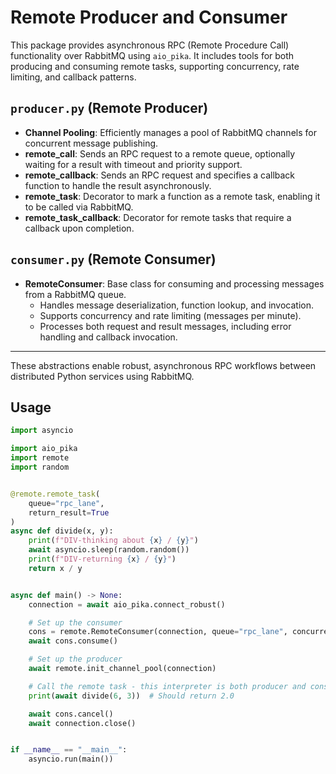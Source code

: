 # Remote Producer and Consumer

This package provides asynchronous RPC (Remote Procedure Call) functionality over RabbitMQ using `aio_pika`. It includes
tools for both producing and consuming remote tasks, supporting concurrency, rate limiting, and callback patterns.

## `producer.py` (Remote Producer)

- **Channel Pooling**: Efficiently manages a pool of RabbitMQ channels for concurrent message publishing.
- **remote_call**: Sends an RPC request to a remote queue, optionally waiting for a result with timeout and priority
  support.
- **remote_callback**: Sends an RPC request and specifies a callback function to handle the result asynchronously.
- **remote_task**: Decorator to mark a function as a remote task, enabling it to be called via RabbitMQ.
- **remote_task_callback**: Decorator for remote tasks that require a callback upon completion.

## `consumer.py` (Remote Consumer)

- **RemoteConsumer**: Base class for consuming and processing messages from a RabbitMQ queue.
    - Handles message deserialization, function lookup, and invocation.
    - Supports concurrency and rate limiting (messages per minute).
    - Processes both request and result messages, including error handling and callback invocation.

---

These abstractions enable robust, asynchronous RPC workflows between distributed Python services using RabbitMQ.

## Usage

```python
import asyncio

import aio_pika
import remote
import random


@remote.remote_task(
    queue="rpc_lane",
    return_result=True
)
async def divide(x, y):
    print(f"DIV-thinking about {x} / {y}")
    await asyncio.sleep(random.random())
    print(f"DIV-returning {x} / {y}")
    return x / y


async def main() -> None:
    connection = await aio_pika.connect_robust()

    # Set up the consumer
    cons = remote.RemoteConsumer(connection, queue="rpc_lane", concurrency=1, limit_per_minute=0)
    await cons.consume()

    # Set up the producer
    await remote.init_channel_pool(connection)

    # Call the remote task - this interpreter is both producer and consumer
    print(await divide(6, 3))  # Should return 2.0

    await cons.cancel()
    await connection.close()


if __name__ == "__main__":
    asyncio.run(main())
```